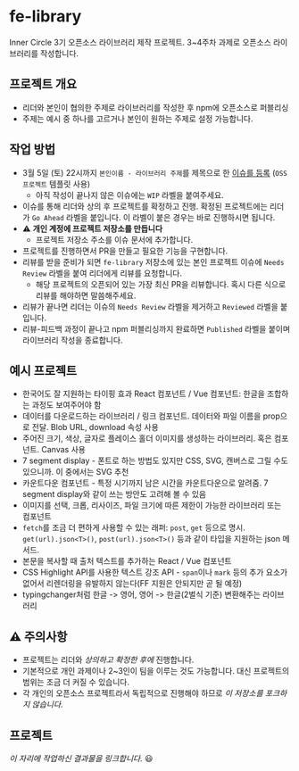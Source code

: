 # fe-library

Inner Circle 3기 오픈소스 라이브러리 제작 프로젝트. 3~4주차 과제로 오픈소스 라이브러리를 작성합니다.

## 프로젝트 개요

- 리더와 본인이 협의한 주제로 라이브러리를 작성한 후 npm에 오픈소스로 퍼블리싱
- 주제는 예시 중 하나를 고르거나 본인이 원하는 주제로 설정 가능합니다.

## 작업 방법

- 3월 5일 (토) 22시까지 `본인이름 - 라이브러리 주제`를 제목으로 한 [이슈를 등록](https://github.com/InnerCircle-ICD3/fe-library/issues/new/choose) (`OSS 프로젝트` 템플릿 사용)
  - 아직 작성이 끝나지 않은 이슈에는 `WIP` 라벨을 붙여주세요.
- 이슈를 통해 리더와 상의 후 프로젝트를 확정하고 진행. 확정된 프로젝트에는 리더가 `Go Ahead` 라벨을 붙입니다. 이 라벨이 붙은 경우는 바로 진행하시면 됩니다.
- ⚠️ **개인 계정에 프로젝트 저장소를 만듭니다**
  - 프로젝트 저장소 주소를 이슈 문서에 추가합니다.
- 프로젝트를 진행하면서 PR을 만들고 필요한 기능을 구현합니다.
- 리뷰를 받을 준비가 되면 `fe-library` 저장소에 있는 본인 프로젝트 이슈에 `Needs Review` 라벨을 붙여 리더에게 리뷰를 요청합니다.
  - 해당 프로젝트의 오픈되어 있는 가장 최신 PR을 리뷰합니다. 혹시 다른 식으로 리뷰를 해야하면 말씀해주세요.
- 리뷰가 끝나면 리더는 이슈의 `Needs Review` 라벨을 제거하고 `Reviewed` 라벨을 붙입니다.
- 리뷰-피드백 과정이 끝나고 npm 퍼블리싱까지 완료하면 `Published` 라벨을 붙이며 라이브러리 작성을 종료합니다.

## 예시 프로젝트

- 한국어도 잘 지원하는 타이핑 효과 React 컴포넌트 / Vue 컴포넌트: 한글을 조합하는 과정도 보여주어야 함
- 데이터를 다운로드하는 라이브러리 / 링크 컴포넌트. 데이터와 파일 이름을 prop으로 전달. Blob URL, download 속성 사용
- 주어진 크기, 색상, 글자로 플레이스 홀더 이미지를 생성하는 라이브러리. 혹은 컴포넌트. Canvas 사용
- 7 segment display - 폰트로 하는 방법도 있지만 CSS, SVG, 캔버스로 그릴 수도 있으니까. 이 중에서는 SVG 추천
- 카운트다운 컴포넌트 - 특정 시기까지 남은 시간을 카운트다운으로 알려줌. 7 segment display와 같이 쓰는 방안도 고려해 볼 수 있음
- 이미지를 선택, 크롭, 리사이즈, 파일 크기에 따른 제한이 가능한 라이브러리 또는 컴포넌트
- `fetch`를 조금 더 편하게 사용할 수 있는 래퍼: `post`, `get` 등으로 명시. `get(url).json<T>()`, `post(url).json<T>()` 등과 같이 타입을 지원하는 json 메서드.
- 본문을 복사할 때 출처 텍스트를 추가하는 React / Vue 컴포넌트
- CSS Highlight API를 사용한 텍스트 강조 API - `span`이나 `mark` 등의 추가 요소가 없어서 리렌더링을 유발하지 않는다(FF 지원은 안되지만 곧 될 예정)
- typingchanger처럼 한글 -> 영어, 영어 -> 한글(2벌식 기준) 변환해주는 라이브러리

## ⚠️ 주의사항

- 프로젝트는 리더와 _상의하고 확정한 후에_ 진행합니다.
- 기본적으로 개인 과제이나 2~3인이 팀을 이루는 것도 가능합니다. 대신 프로젝트의 범위는 조금 더 커질 수 있습니다.
- 각 개인의 오픈소스 프로젝트라서 독립적으로 진행해야 하므로 _이 저장소를 포크하지 않습니다._

## 프로젝트

_이 자리에 작업하신 결과물을 링크합니다._ 😃
